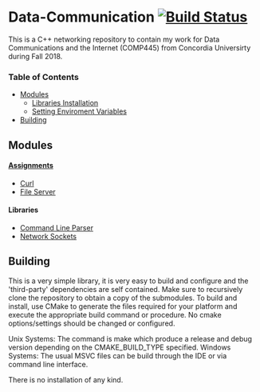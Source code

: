# Data-Communication [![Build Status](https://travis-ci.org/prince-chrismc/Data-Communication.svg?branch=master)](https://travis-ci.org/prince-chrismc/Data-Communication)
This is a C++ networking  repository to contain my work for Data Communications and the Internet (COMP445) from Concordia Universirty during Fall 2018.

### Table of Contents
- [Modules](#Modules)
  - [Libraries Installation](#Libraries-Installation)
  - [Setting Enviroment Variables](#Setting-Enviroment-Variables)
 - [Building](#Building)
  
## Modules
#### [Assignments](https://github.com/prince-chrismc/Data-Communication/tree/master/Assignments)
- [Curl](https://github.com/prince-chrismc/Data-Communication/tree/master/Assignments/Curl)
- [File Server](https://github.com/prince-chrismc/Data-Communication/tree/master/Assignments/File-Server)

#### Libraries
- [Command Line Parser](https://github.com/prince-chrismc/Cli-Parser)
- [Network Sockets](https://github.com/prince-chrismc/Simple-Socket)

## Building
This is a very simple library, it is very easy to build and configure and the 'third-party' dependencies are self contained. Make sure to recursively clone the repository to obtain a copy of the submodules. To build and install, use CMake to generate the files required for your platform and execute the appropriate build command or procedure. No cmake options/settings should be changed or configured.

Unix Systems: The command is make which produce a release and debug version depending on the CMAKE_BUILD_TYPE specified.
Windows Systems: The usual MSVC files can be build through the IDE or via command line interface.

There is no installation of any kind.
